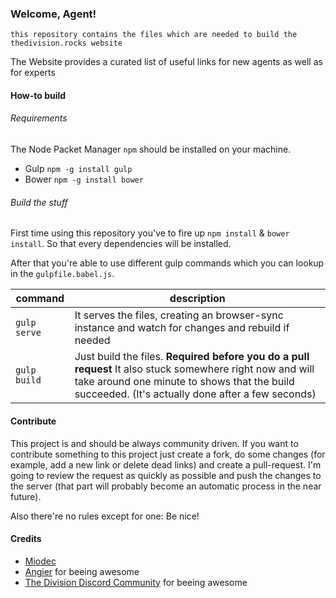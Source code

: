 ### Welcome, Agent!
`this repository contains the files which are needed to build the thedivision.rocks website`

  The Website provides a curated list of useful links for new agents as well as for experts

#### How-to build

###### Requirements
The Node Packet Manager `npm` should be installed on your machine.
  * Gulp `npm -g install gulp`
  * Bower `npm -g install bower`

###### Build the stuff
First time using this repository you've to fire up
`npm install` & `bower install`. So that every dependencies will be installed.

After that you're able to use different gulp commands which you can lookup in the `gulpfile.babel.js`.



| command | description |
|---|---|
| `gulp serve` | It serves the files, creating an browser-sync instance and watch for changes and rebuild if needed
| `gulp build` | Just build the files. **Required before you do a pull request** It also stuck somewhere right now and will take around one minute to shows that the build succeeded. (It's actually done after a few seconds)|

#### Contribute
This project is and should be always community driven. If you want to contribute something to this project just       create a fork, do some changes (for example, add a new link or delete dead links) and create a pull-request. I'm going to review the request as quickly as possible and push the changes to the server (that part will probably become an automatic process in the near future).

Also there're no rules except for one: Be nice!

#### Credits
  * [Miodec]()
  * [Angier]() for beeing awesome
  * [The Division Discord Community]() for beeing awesome
